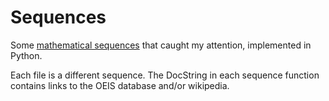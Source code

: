 # Sequences

Some [mathematical sequences](https://en.wikipedia.org/wiki/Sequence) that caught my attention, implemented in Python.

Each file is a different sequence. The DocString in each sequence function contains links to the OEIS database and/or wikipedia.

